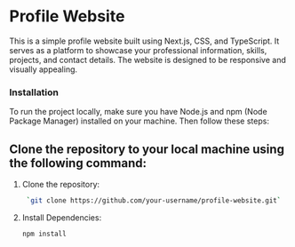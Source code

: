 # Profile Website

This is a simple profile website built using Next.js, CSS, and TypeScript. It serves as a platform to showcase your professional information, skills, projects, and contact details. The website is designed to be responsive and visually appealing.

### Installation
To run the project locally, make sure you have Node.js and npm (Node Package Manager) installed on your machine. Then follow these steps:

## Clone the repository to your local machine using the following command:

1. Clone the repository:
   ```bash
    `git clone https://github.com/your-username/profile-website.git`

2. Install Dependencies:
   ```bash
   npm install

